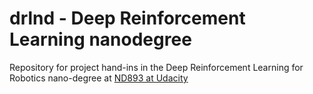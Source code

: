 # drlnd - Deep Reinforcement Learning nanodegree
Repository for project hand-ins in the Deep Reinforcement Learning for Robotics nano-degree at [ND893 at Udacity](https://www.udacity.com/course/deep-reinforcement-learning-nanodegree--nd893)
